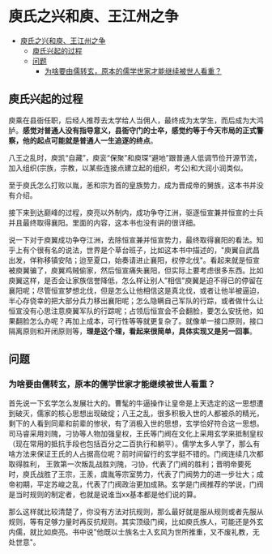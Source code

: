 # 庾氏之兴和庾、王江州之争

- [庾氏之兴和庾、王江州之争](#庾氏之兴和庾王江州之争)
  - [庾氏兴起的过程](#庾氏兴起的过程)
  - [问题](#问题)
    - [为啥要由儒转玄，原本的儒学世家才能继续被世人看重？](#为啥要由儒转玄原本的儒学世家才能继续被世人看重)

## 庾氏兴起的过程

庾乘在县衙任职，后经人推荐去太学给人当佣人，最终成为太学生，而后成为大鸿胪。**感觉对普通人没有指导意义，县衙守门的士卒，感觉约等于今天市局的正式警察，他的起点可能就是普通人一生追逐的终点**。

八王之乱时，庾凯“自藏”，庾衮“保聚”和庾琛“避地”跟普通人低调节俭开源节流，加入组织(宗族，宗教，以某些连接点建立起的组织，考公)和大润小润类似。

至于庾氏怎么打败以胤，恙和宗为首的皇族势力，成为晋成帝的舅族，这本书并没有介绍。

接下来到达巅峰的过程，庾亮以外制内，成功争夺江洲，驱逐恒宣兼并恒宣的士兵并且最终取得襄阳。里面的内容，这本书也没有讲的很详细。

说一下对于庾翼成功争夺江洲，去除恒宣兼并恒宣势力，最终取得襄阳的看法。知乎上有个很有名的说法，世界是个草台班子，比如这本书中描述的，"庾翼自武昌出发，佯称移镇安陆；迨至夏口，始奏请进止襄阳，权停北伐"。看起来就是恒宣被庾翼骗了，庾翼鸡贼偷家，然后恒宣痛失襄阳，但实际上要考虑很多东西。比如庾翼这样，是否会让家族信誉降低，怎么样让别人”相信"庾翼是迫不得已的停留在襄阳呢；尽管恒宣梦想北伐，但是怎么让他相信这是真北伐，或者让他半被逼迫，半心存侥幸的把大部分兵力移出襄阳呢；怎么隐瞒自己军队的行踪，或者做什么让恒宣没有心思注意庾翼军队的行踪呢；占领后恒宣会不会翻脸，要怎么安抚他，如果翻脸怎么办呢？再加上成本，可行性等等就更复杂了。就像单一接口原则，接口隔离原则和开闭原则等，**理是这个理，看起来很简单，具体实现又是另一回事**。

## 问题

### 为啥要由儒转玄，原本的儒学世家才能继续被世人看重？

首先说一下玄学怎么发展壮大的。曹髦的牛逼操作让皇帝是上天选定的这一思想遭到破灭，儒家的核心思想出现破绽；八王之乱，很多积极入世的人都被杀的精光，剩下的人看到同辈和前辈的惨状，有了消极入世的思想，玄学恰好符合这一思想。司马睿采用刘隗，刁协等人物加强皇权，王氏等门阀在文化上采用玄学来抵制皇权（现在常用的抵抗手段也包括百分之二百执行和躺平）。儒学太多人学了，那么有啥方法来保证王氏的人占据高位呢？前时间留行的玄学挺不错的。门阀连续几次都取得胜利， 王敦第一次叛乱战胜刘隗，刁协，代表了门阀的胜利；晋明帝要死时，庾氏战胜了王宗，王羕，虞胤等宗室势力，代表了门阀势力的进一步壮大；成帝初期，平定苏峻之乱，代表了门阀政治更加成熟。玄学是门阀推荐的学说，门阀是当时规则的制定者，也就是说谁当xx基本都是他们说的算。

那么这样就比较清楚了，你没有方法对抗规则，那么最好就是服从规则或者先服从规则，等有足够力量时再反抗规则。其实顶级门阀，比如庾氏族人，可能还是外玄内儒，就比如庾亮。书中说”他既以士族名士入玄风为世所推重，又不废礼教，无处世意"。

